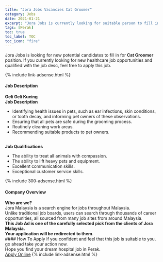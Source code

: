```yaml
---
title: "Jora Jobs Vacancies Cat Groomer" 
category: Jobs 
date: 2021-01-21 
excerpt: "Jora Jobs is currently looking for suitable person to fill in the Cat Groomer which positioned at Perak" 
tags: [Perak] 
toc: true 
toc_label: TOC 
toc_icon: "fire" 
--- 
```


<p>Jora Jobs is looking for new potential candidates to fill in for <b>Cat Groomer</b> position. If you currently looking for new healthcare job opportunities and qualified with the job desc, feel free to apply this job.
</p>{% include link-adsense.html %} 
<div><div><h4>Job Description</h4></div><div><div><span><div><div><strong>Geli Geli Kucing</strong></div><div><div><strong>Job Description</strong></div><ul><li>Identifying health issues in pets, such as ear infections, skin conditions, or tooth decay, and informing pet owners of these observations.</li><li>Ensuring that all pets are safe during the grooming process.</li><li>Routinely cleaning work areas.</li><li>Recommending suitable products to pet owners.</li></ul><div><br><strong>Job Qualifications</strong></div><ul><li>The ability to treat all animals with compassion.</li><li>The ability to lift heavy pets and equipment.</li><li>Excellent communication skills.</li><li>Exceptional customer service skills.</li></ul></div></div></span></div></div></div> 
{% include 300-adsense.html %} 
<div><div><h4>Company Overview</h4></div><div><div><span><div><div>
<strong>Who are we?</strong></div>
<div>
	Jora Malaysia is a search engine for jobs throughout Malaysia.<br>
	Unlike traditional job boards, users can search through thousands of career opportunities, all sourced from many job sites from around Malaysia.&#160;</div>
<div>
<div>
<strong>This Job Ad is one of the carefully selected pick from the clients of Jora Malaysia.</strong></div>
<div>
<strong>Your application will be redirected to them.</strong></div>
</div></div></span></div></div></div> 
#### How To Apply 
If you confident and feel that this job is suitable to you, go ahead take your action now. <br/> 
Hope you find your dream hospital job in Perak. <br/> 
<a href="https://www.jobstreet.com.my/en/job/cat-groomer-4467289?jobId=jobstreet-my-job-4467289&sectionRank=25&token=0~5cbf2b19-ccd1-48a8-839c-ddb740c173e4&fr=SRP%20View%20In%20New%20Ta" class="btn btn--warning" target="_blank" rel="nofollow noopenner">Apply Online</a> 
{% include link-adsense.html %} 